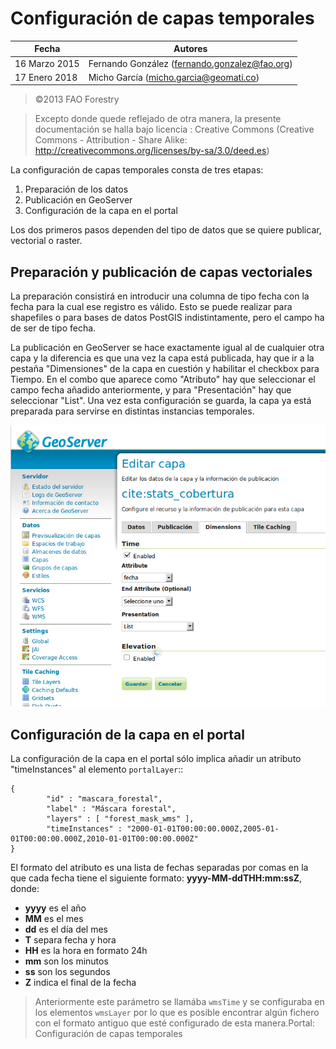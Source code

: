 # Configuración de capas temporales

|	Fecha      |        Autores   |
| -- | -- |
|  16 Marzo 2015  |  Fernando González (fernando.gonzalez@fao.org) |
|  17 Enero 2018  |  Micho García (micho.garcia@geomati.co) |

> ©2013 FAO Forestry 
	
> Excepto donde quede reflejado de otra manera, la presente documentación se halla bajo licencia : Creative Commons (Creative Commons - Attribution - Share Alike: http://creativecommons.org/licenses/by-sa/3.0/deed.es)

La configuración de capas temporales consta de tres etapas:

1. Preparación de los datos
2. Publicación en GeoServer
3. Configuración de la capa en el portal

Los dos primeros pasos dependen del tipo de datos que se quiere publicar, vectorial o raster.

## Preparación y publicación de capas vectoriales

La preparación consistirá en introducir una columna de tipo fecha con la fecha para la cual ese registro es válido. Esto se puede realizar para shapefiles o para bases de datos PostGIS indistintamente, pero el campo ha de ser de tipo fecha.

La publicación en GeoServer se hace exactamente igual al de cualquier otra capa y la diferencia es que una vez la capa está publicada, hay que ir a la pestaña "Dimensiones" de la capa en cuestión y habilitar el checkbox para Tiempo. En el combo que aparece como "Atributo" hay que seleccionar el campo fecha añadido anteriormente, y para "Presentación" hay que seleccionar "List". Una vez esta configuración se guarda, la capa ya está preparada para servirse en distintas instancias temporales.

![](./images/vector_temporal.png)

## Configuración de la capa en el portal

La configuración de la capa en el portal sólo implica añadir un atributo "timeInstances" al elemento ``portalLayer``::

	{
			"id" : "mascara_forestal",
			"label" : "Máscara forestal",
			"layers" : [ "forest_mask_wms" ],
			"timeInstances" : "2000-01-01T00:00:00.000Z,2005-01-01T00:00:00.000Z,2010-01-01T00:00:00.000Z"
	}

El formato del atributo es una lista de fechas separadas por comas en la que cada fecha tiene el siguiente formato:  **yyyy-MM-ddTHH:mm:ssZ**, donde:

* **yyyy** es el año
* **MM** es el mes
* **dd** es el día del mes
* **T** separa fecha y hora
* **HH** es la hora en formato 24h
* **mm** son los minutos
* **ss** son los segundos
* **Z** indica el final de la fecha

 >   Anteriormente este parámetro se llamába ``wmsTime`` y se configuraba en los elementos ``wmsLayer`` por lo que es posible encontrar algún fichero con el formato antiguo que esté configurado de esta manera.Portal: Configuración de capas temporales

